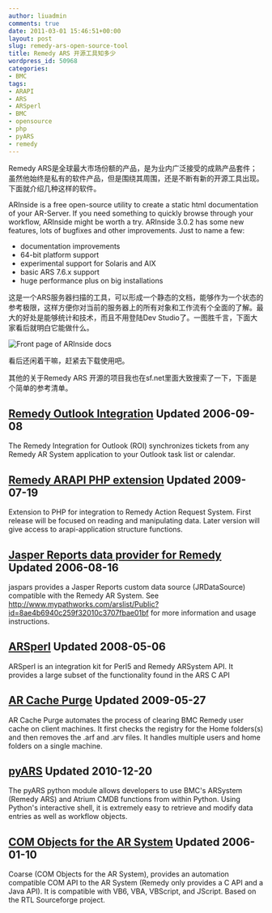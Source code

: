 ```yaml
---
author: liuadmin
comments: true
date: 2011-03-01 15:46:51+00:00
layout: post
slug: remedy-ars-open-source-tool
title: Remedy ARS 开源工具知多少
wordpress_id: 50968
categories:
- BMC
tags:
- ARAPI
- ARS
- ARSperl
- BMC
- opensource
- php
- pyARS
- remedy
---
```


Remedy ARS是全球最大市场份额的产品，是为业内广泛接受的成熟产品套件；虽然他始终是私有的软件产品，但是围绕其周围，还是不断有新的开源工具出现。下面就介绍几种这样的软件。

ARInside is a  free open-source utility to create a static html documentation of your  AR-Server. If you need something to quickly browse through your workflow,  ARInside might be worth a try.
ARInside 3.0.2 has  some new features, lots of bugfixes and other  improvements.
Just to name a few:
- documentation improvements
- 64-bit platform support
- experimental support for Solaris and AIX
- basic ARS 7.6.x support
- huge performance plus on big installations

这是一个ARS服务器扫描的工具，可以形成一个静态的文档，能够作为一个状态的参考极限，这样方便你对当前的服务器上的所有对象和工作流有个全面的了解。最大的好处是能够统计和技术，而且不用登陆Dev Studio了。一图胜千言，下面大家看后就明白它能做什么。

![Front page of ARInside docs ](http://arinside.org/screenshots/1?format=raw)

看后还闲着干嘛，赶紧去下载使用吧。

其他的关于Remedy ARS 开源的项目我也在sf.net里面大致搜索了一下，下面是个简单的参考清单。


## [Remedy Outlook Integration](http://sourceforge.net/projects/roi/) Updated 2006-09-08


The Remedy Integration for Outlook (ROI) synchronizes tickets from any  Remedy AR System application to your Outlook task list or calendar.


## [Remedy ARAPI PHP extension](http://sourceforge.net/projects/php-arapi/) Updated 2009-07-19


Extension to PHP for integration to Remedy Action Request System. First  release will be focused on reading and manipulating data. Later version  will give access to arapi-application structure functions.


## [Jasper Reports data provider for Remedy](http://sourceforge.net/projects/jaspars/) Updated 2006-08-16


jaspars provides a Jasper Reports custom data source (JRDataSource)  compatible with the Remedy AR System. See  http://www.mypathworks.com/arslist/Public?id=8ae4b6940c259f32010c3707fbae01bf  for more information and usage instructions.


## [ARSperl](http://sourceforge.net/projects/arsperl/) Updated 2008-05-06


ARSperl is an integration kit for Perl5 and Remedy ARSystem API. It  provides a large subset of the functionality found in the ARS C API


## [AR Cache Purge](http://sourceforge.net/projects/arcachepurge/) Updated 2009-05-27


AR Cache Purge automates the process of clearing BMC Remedy user cache  on client machines. It first checks the registry for the Home folders(s)  and then removes the .arf and .arv files. It handles multiple users and  home folders on a single machine.


## [pyARS](http://sourceforge.net/projects/pyars/) Updated 2010-12-20


The pyARS python module allows developers to use BMC's ARSystem (Remedy  ARS) and Atrium CMDB functions from within Python. Using Python's  interactive shell, it is extremely easy to retrieve and modify data  entries as well as workflow objects.


## [COM Objects for the AR System](http://sourceforge.net/projects/coarse/) Updated 2006-01-10


Coarse (COM Objects for the AR System), provides an automation  compatible COM API to the AR System (Remedy only provides a C API and a  Java API).  It is compatible with VB6, VBA, VBScript, and JScript.   Based on the RTL Sourceforge project.


